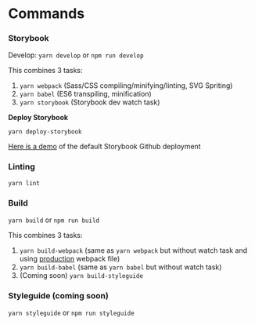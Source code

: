# Commands

### Storybook

Develop: `yarn develop` or `npm run develop`

This combines 3 tasks:

1. `yarn webpack` \(Sass/CSS compiling/minifying/linting, SVG Spriting\)
2. `yarn babel` \(ES6 transpiling, minification\)
3. `yarn storybook` \(Storybook dev watch task\)

**Deploy Storybook**

`yarn deploy-storybook`

[Here is a demo](https://storybook.emulsify.info/) of the default Storybook Github deployment

### Linting

`yarn lint`

### Build

`yarn build` or `npm run build`

This combines 3 tasks:

1. `yarn build-webpack` \(same as `yarn webpack`  but without watch task and using [production](../details/webpack-and-build.md#project) webpack file\)
2. `yarn build-babel` \(same as `yarn babel` but without watch task\)
3. \(Coming soon\) `yarn build-styleguide`

### Styleguide \(coming soon\)

`yarn styleguide` or `npm run styleguide`

